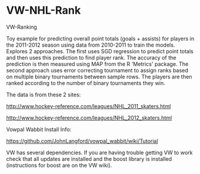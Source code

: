 VW-NHL-Rank
===========

VW-Ranking

Toy example for predicting overall point totals (goals + assists) for players in the 2011-2012 season using data 
from 2010-2011 to train the models.  Explores 2 approaches.  The first uses SGD regression to predict point totals
and then uses this prediction to find player rank.  The accuracy of the prediction is then measured using MAP from 
the R 'Metrics' package.  The second approach uses error correcting tournament to assign ranks based on multiple
binary tournaments between sample rows.  The players are then ranked according to the number of binary tournaments
they win.

The data is from these 2 sites:

http://www.hockey-reference.com/leagues/NHL_2011_skaters.html

http://www.hockey-reference.com/leagues/NHL_2012_skaters.html


Vowpal Wabbit Install Info:

https://github.com/JohnLangford/vowpal_wabbit/wiki/Tutorial

VW has several dependencies.  If you are having trouble getting VW to work check that all updates are installed and
the boost library is installed (instructions for boost are on the VW wiki).  
